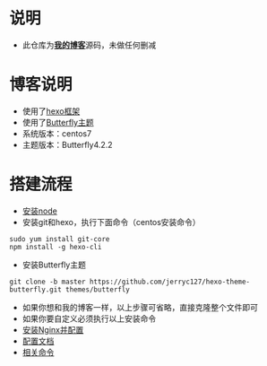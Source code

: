 # 说明
- 此仓库为[**我的博客**](https://www.app966.cn)源码，未做任何删减
# 博客说明
- 使用了[hexo框架](https://hexo.io/zh-cn/)
- 使用了[Butterfly主题](https://github.com/jerryc127/hexo-theme-butterfly)
- 系统版本：centos7
- 主题版本：Butterfly4.2.2
# 搭建流程
- [安装node](https://www.app966.cn/post/98204530.html)
- 安装git和hexo，执行下面命令（centos安装命令）
```
sudo yum install git-core
npm install -g hexo-cli
```
- 安装Butterfly主题
```
git clone -b master https://github.com/jerryc127/hexo-theme-butterfly.git themes/butterfly
```
- 如果你想和我的博客一样，以上步骤可省略，直接克隆整个文件即可
- 如果你要自定义必须执行以上安装命令
- [安装Nginx并配置](https://blog.csdn.net/Wei_Naijia/article/details/124228897)
- [配置文档](https://butterfly.js.org/posts/21cfbf15/)
- [相关命令](https://www.app966.cn/post/198b0f49.html)
